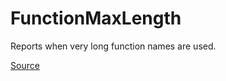 # FunctionMaxLength

Reports when very long function names are used.


[Source](https://detekt.github.io/detekt/naming.html#functionmaxlength)

